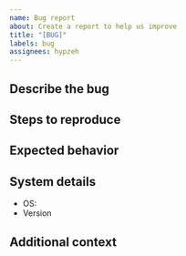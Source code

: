```yaml
---
name: Bug report
about: Create a report to help us improve
title: "[BUG]"
labels: bug
assignees: hypzeh
---
```


## Describe the bug

<!-- A clear and concise description of what the bug is. -->

## Steps to reproduce

<!--
Steps to reproduce the behavior

1. Go to '...'
2. Click on '....'
3. See error
-->

## Expected behavior

<!-- A clear and concise description of what you expected to happen. -->

## System details

- OS: <!-- Windows -->
- Version <!-- 10 -->

## Additional context

<!-- Add any other context or screenshots to help explain your problem. -->
